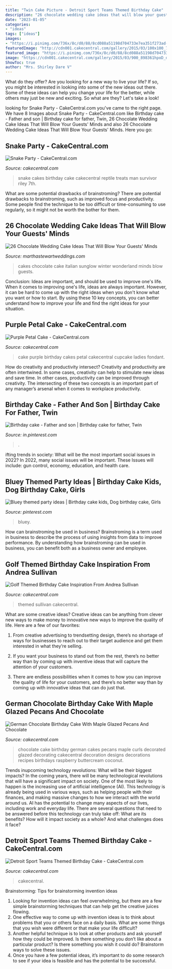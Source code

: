 ```yaml
---
title: "Twin Cake Picture - Detroit Sport Teams Themed Birthday Cake"
description: "26 chocolate wedding cake ideas that will blow your guests&#039; minds"
date: "2023-01-05"
categories:
- "ideas"
tags: ["ideas"]
images:
- "https://i.pinimg.com/736x/8c/d0/88/8cd088a51198d704733e7ea351f273ad--father-and-son-birthday-cakes.jpg"
featuredImage: "http://cdn001.cakecentral.com/gallery/2015/03/100x100_793764SaVM_golf-bag.jpg"
featured_image: "https://i.pinimg.com/736x/8c/d0/88/8cd088a51198d704733e7ea351f273ad--father-and-son-birthday-cakes.jpg"
image: "https://cdn001.cakecentral.com/gallery/2015/03/900_898361hpoD_detroit-sport-teams-themed-birthday-cake.jpg"
ShowToc: true
author: "Mrs. Shirley Dare V"
---
```



What do they offer?
Are you looking for a new way to live your life? If so, you might be interested in looking into some of the new ideas out there. Some of these ideas can help you change your life for the better, while others may just be new and exciting. So what are they? Let's take a look!

	

		
looking for Snake Party - CakeCentral.com you've came to the right page. We have 8 Images about Snake Party - CakeCentral.com like Birthday cake - Father and son | Birthday cake for father, Twin, 26 Chocolate Wedding Cake Ideas That Will Blow Your Guests&#039; Minds and also 26 Chocolate Wedding Cake Ideas That Will Blow Your Guests&#039; Minds. Here you go:
		
    
## Snake Party - CakeCentral.com

<img loading=lazy src="https://cdn001.cakecentral.com/gallery/2015/03/900_6779482rXi_snake-party.jpg" onerror="this.onerror=null;this.src='https://tse4.mm.bing.net/th?id=OIP.73Ullw01Ubl7Kv67qMkHMQHaLJ&amp;pid=15.1';" alt="Snake Party - CakeCentral.com">

_Source: cakecentral.com_

>snake cakes birthday cake cakecentral reptile treats man survivor riley 7th. 

	

What are some potential drawbacks of brainstroming?
There are potential drawbacks to brainstroming, such as improved focus and productivity. Some people find the technique to be too difficult or time-consuming to use regularly, so it might not be worth the bother for them.

    
## 26 Chocolate Wedding Cake Ideas That Will Blow Your Guests&#039; Minds

<img loading=lazy src="https://static.onecms.io/wp-content/uploads/sites/36/2011/07/19071352/chocolate-cake-sunglow-photography-1217.jpg" onerror="this.onerror=null;this.src='https://tse1.mm.bing.net/th?id=OIP.YNqA5GaEX-mD1oNO8ZFeOQHaLI&amp;pid=15.1';" alt="26 Chocolate Wedding Cake Ideas That Will Blow Your Guests&#039; Minds">

_Source: marthastewartweddings.com_

>cakes chocolate cake italian sunglow winter wonderland minds blow guests. 

	

Conclusion: Ideas are important, and should be used to improve one's life.
When it comes to improving one's life, ideas are always important. However, it can be hard to come up with the right ideas when you don't know what you want or how to start. By using these 10 key concepts, you can better understand how to improve your life and find the right ideas for your situation.

    
## Purple Petal Cake - CakeCentral.com

<img loading=lazy src="https://cdn001.cakecentral.com/gallery/2015/03/900_908104qL4L_purple-petal-cake.jpg" onerror="this.onerror=null;this.src='https://tse3.mm.bing.net/th?id=OIP.uyFn5j8SG3BmEAlB4u9WqwHaKL&amp;pid=15.1';" alt="Purple Petal Cake - CakeCentral.com">

_Source: cakecentral.com_

>cake purple birthday cakes petal cakecentral cupcake ladies fondant. 

	

How do creativity and productivity intersect?
Creativity and productivity are often intertwined. In some cases, creativity can help to stimulate new ideas and save time. In other cases, productivity can be improved through creativity. The intersecting of these two concepts is an important part of any manager’s arsenal when it comes to workplace productivity.

    
## Birthday Cake - Father And Son | Birthday Cake For Father, Twin

<img loading=lazy src="https://i.pinimg.com/736x/8c/d0/88/8cd088a51198d704733e7ea351f273ad--father-and-son-birthday-cakes.jpg" onerror="this.onerror=null;this.src='https://tse1.mm.bing.net/th?id=OIP.lc23Qp7lb4iIGIesK8s1nwHaJ3&amp;pid=15.1';" alt="Birthday cake - Father and son | Birthday cake for father, Twin">

_Source: in.pinterest.com_

>. 

	

ifting trends in society: What will be the most important social issues in 2022?
In 2022, many social issues will be important. These Issues will include: gun control, economy, education, and health care.

    
## Bluey Themed Party Ideas | Birthday Cake Kids, Dog Birthday Cake, Girls

<img loading=lazy src="https://i.pinimg.com/736x/75/60/12/7560126a01e5345ca95901763c5a588f.jpg" onerror="this.onerror=null;this.src='https://tse3.mm.bing.net/th?id=OIP.I8jlefR4V1MmXbgGY0sLCwHaJ3&amp;pid=15.1';" alt="Bluey themed party ideas | Birthday cake kids, Dog birthday cake, Girls">

_Source: pinterest.com_

>bluey. 

	

How can brainstroming be used in business?
Brainstroming is a term used in business to describe the process of using insights from data to improve performance. By understanding how brainstroming can be used in business, you can benefit both as a business owner and employee.

    
## Golf Themed Birthday Cake Inspiration From Andrea Sullivan

<img loading=lazy src="http://cdn001.cakecentral.com/gallery/2015/03/100x100_793764SaVM_golf-bag.jpg" onerror="this.onerror=null;this.src='https://tse1.mm.bing.net/th?id=OIP.a6oUk20UnXf-BD85Qx9iUQHaJ4&amp;pid=15.1';" alt="Golf Themed Birthday Cake Inspiration From Andrea Sullivan">

_Source: cakecentral.com_

>themed sullivan cakecentral. 

	

What are some creative ideas?
Creative ideas can be anything from clever new ways to make money to innovative new ways to improve the quality of life. Here are a few of our favorites: 
1) From creative advertising to trendsetting design, there’s no shortage of ways for businesses to reach out to their target audience and get them interested in what they’re selling.

2) If you want your business to stand out from the rest, there’s no better way than by coming up with inventive ideas that will capture the attention of your customers.

3) There are endless possibilities when it comes to how you can improve the quality of life for your customers, and there’s no better way than by coming up with innovative ideas that can do just that.

    
## German Chocolate Birthday Cake With Maple Glazed Pecans And Chocolate

<img loading=lazy src="https://cdn001.cakecentral.com/gallery/2015/03/900_628147MAOQ_german-chocolate-birthday-cake-with-maple-glazed-pecans-and-chocolate-curls.jpg" onerror="this.onerror=null;this.src='https://tse3.mm.bing.net/th?id=OIP.yD-lDFRRSLH59xPrT196BQHaJ4&amp;pid=15.1';" alt="German Chocolate Birthday Cake With Maple Glazed Pecans And Chocolate">

_Source: cakecentral.com_

>chocolate cake birthday german cakes pecans maple curls decorated glazed decorating cakecentral decoration designs decorations recipes birthdays raspberry buttercream coconut. 

	

Trends inupcoming technology revolutions: What will be their biggest impacts?
In the coming years, there will be many technological revolutions that will have a significant impact on society. One of the most likely to happen is the increasing use of artificial intelligence (AI). This technology is already being used in various ways, such as helping people with their finances, and making massive changes to how we interact with the world around us. AI has the potential to change many aspects of our lives, including work and everyday life. There are several questions that need to be answered before this technology can truly take off: What are its benefits? How will it impact society as a whole? And what challenges does it face?

    
## Detroit Sport Teams Themed Birthday Cake - CakeCentral.com

<img loading=lazy src="https://cdn001.cakecentral.com/gallery/2015/03/900_898361hpoD_detroit-sport-teams-themed-birthday-cake.jpg" onerror="this.onerror=null;this.src='https://tse3.mm.bing.net/th?id=OIP.tHS7f_vHzTmE4boYjBvRagHaK_&amp;pid=15.1';" alt="Detroit Sport Teams Themed Birthday Cake - CakeCentral.com">

_Source: cakecentral.com_

>cakecentral. 

	

Brainstorming: Tips for brainstorming invention ideas
1. Looking for invention ideas can feel overwhelming, but there are a few simple brainstorming techniques that can help get the creative juices flowing.
2. One effective way to come up with invention ideas is to think about problems that you or others face on a daily basis. What are some things that you wish were different or that make your life difficult?
3. Another helpful technique is to look at other products and ask yourself how they could be improved. Is there something you don’t like about a particular product? Is there something you wish it could do? Brainstorm ways to solve these issues.
4. Once you have a few potential ideas, it’s important to do some research to see if your idea is feasible and has the potential to be successful.


